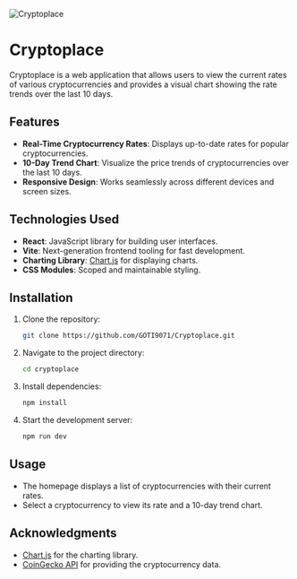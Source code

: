 ![Cryptoplace](https://github.com/user-attachments/assets/ff1190a4-905e-4327-bb9d-aa0643f5247b)

# Cryptoplace

Cryptoplace is a web application that allows users to view the current rates of various cryptocurrencies and provides a visual chart showing the rate trends over the last 10 days.

## Features

- **Real-Time Cryptocurrency Rates**: Displays up-to-date rates for popular cryptocurrencies.
- **10-Day Trend Chart**: Visualize the price trends of cryptocurrencies over the last 10 days.
- **Responsive Design**: Works seamlessly across different devices and screen sizes.

## Technologies Used

- **React**: JavaScript library for building user interfaces.
- **Vite**: Next-generation frontend tooling for fast development.
- **Charting Library**: [Chart.js](https://www.chartjs.org/) for displaying charts.
- **CSS Modules**: Scoped and maintainable styling.

## Installation

1. Clone the repository:
    ```bash
    git clone https://github.com/GOTI9071/Cryptoplace.git
    ```
2. Navigate to the project directory:
    ```bash
    cd cryptoplace
    ```
3. Install dependencies:
    ```bash
    npm install
    ```
4. Start the development server:
    ```bash
    npm run dev
    ```
    
## Usage

- The homepage displays a list of cryptocurrencies with their current rates.
- Select a cryptocurrency to view its rate and a 10-day trend chart.

## Acknowledgments

- [Chart.js](https://www.chartjs.org/) for the charting library.
- [CoinGecko API](https://www.coingecko.com/en/api) for providing the cryptocurrency data.
